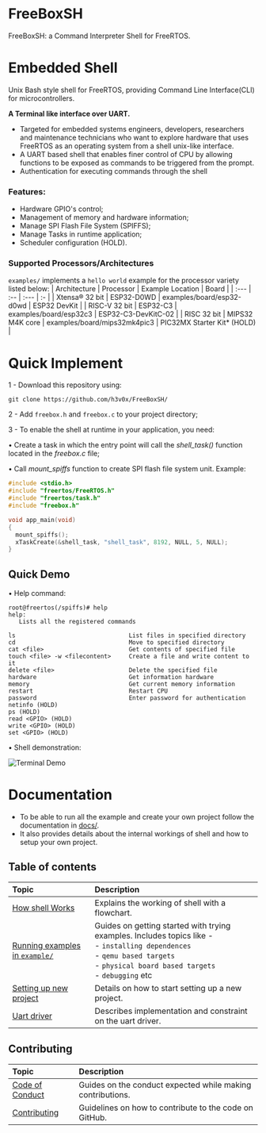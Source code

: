 # FreeBoxSH
FreeBoxSH: a Command Interpreter Shell for FreeRTOS.


# Embedded Shell

Unix Bash style shell for FreeRTOS, providing Command Line Interface(CLI) for microcontrollers.

**A Terminal like interface over UART.**

- Targeted for embedded systems engineers, developers, researchers and maintenance technicians who want to explore hardware that uses FreeRTOS as an operating system from a shell unix-like interface.
- A UART based shell that enables finer control of CPU by allowing functions to be exposed as commands to be triggered from the prompt.
- Authentication for executing commands through the shell


### Features:
- Hardware GPIO's control;
- Management of memory and hardware information;
- Manage SPI Flash File System (SPIFFS);
- Manage Tasks in runtime application;
- Scheduler configuration (HOLD).


### Supported Processors/Architectures
`examples/` implements a `hello world` example for the processor variety listed below:
| Architecture             | Processor            | Example Location                             | Board                             |
| :---                     | :--                  | :---                                         | :-                                |
| Xtensa® 32 bit           | ESP32-D0WD           | examples/board/esp32-d0wd                    | ESP32 DevKit                      |
| RISC-V 32 bit            | ESP32-C3             | examples/board/esp32c3                       | ESP32-C3-DevKitC-02               |
| RISC 32 bit              | MIPS32 M4K core      | examples/board/mips32mk4pic3                 | PIC32MX Starter Kit* (HOLD)       |


# Quick Implement

1 - Download this repository using:

```git clone https://github.com/h3v0x/FreeBoxSH/ ```

2 - Add `freebox.h` and `freebox.c` to your project directory;

3 - To enable the shell at runtime in your application, you need:

• Create a task in which the entry point will call the *shell_task()* function located in the *freebox.c* file;

• Call *mount_spiffs* function to create SPI flash file system unit. Example:


```c
#include <stdio.h>
#include "freertos/FreeRTOS.h"
#include "freertos/task.h"
#include "freebox.h"

void app_main(void)
{
  mount_spiffs();
  xTaskCreate(&shell_task, "shell_task", 8192, NULL, 5, NULL);
}

```


## Quick Demo

• Help command:

```shell
root@freertos(/spiffs)# help
help: 
   Lists all the registered commands

ls                                List files in specified directory
cd                                Move to specified directory
cat <file>                        Get contents of specified file
touch <file> -w <filecontent>     Create a file and write content to it
delete <file>                     Delete the specified file
hardware                          Get information hardware
memory                            Get current memory information
restart                           Restart CPU
password                          Enter password for authentication
netinfo (HOLD)                                                       
ps (HOLD)
read <GPIO> (HOLD)
write <GPIO> (HOLD)
set <GPIO> (HOLD)
```

• Shell demonstration:

![Terminal Demo](https://github.com/h3v0x/FreeBoxSH/assets/6265911/a364eb25-a20d-4640-8ff0-44771e527131)


# Documentation

- To be able to run all the example and create your own project follow the documentation in [docs/](docs/index.md#table-of-contents).
- It also provides details about the internal workings of shell and how to setup your own project.

## Table of contents
| Topic| Description |
| :--- |:---        |
|[How shell Works](docs/shell-working.md)|Explains the working of shell with a flowchart.|
|[Running examples in `example/`](docs/00-setup-examples.md)|Guides on getting started with trying examples. Includes topics like - <br/> - `installing dependences`<br/> - `qemu based targets`<br/> - `physical board based targets`<br/> - `debugging` etc |
|[Setting up new project](docs/01-setting-up-new-project.md)|Details on how to start setting up a new project.|
|[Uart driver](docs/03-uart-driver.md)| Describes implementation and constraint on the uart driver.|
## Contributing

| Topic| Description |
| :--- |:----        |
| [Code of Conduct](docs/code-of-conduct.md) |Guides on the conduct expected while making contributions. |
|[Contributing](docs/contributing.md)|Guidelines on how to contribute to the code on GitHub.|


